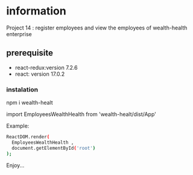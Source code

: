 # information
Project 14 : register employees and view the employees of wealth-health enterprise
## prerequisite
- react-redux:version 7.2.6
- react: version 17.0.2

### instalation 

npm i wealth-healt

import EmployeesWealthHealth from 'wealth-healt/dist/App'


Example:
```bash
ReactDOM.render(
  EmployeesWealthHealth ,
  document.getElementById('root')
);
```

Enjoy...


